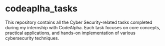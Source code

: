 # codeaplha_tasks
This repository contains all the Cyber Security-related tasks completed during my internship with CodeAlpha. Each task focuses on core concepts, practical applications, and hands-on implementation of various cybersecurity techniques.
